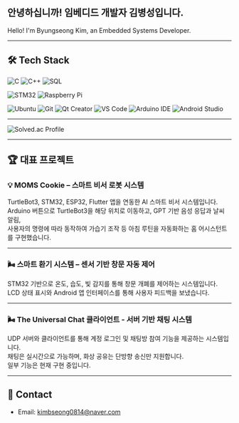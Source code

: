 

## 안녕하십니까! 임베디드 개발자 김병성입니다.
 Hello! I'm Byungseong Kim, an Embedded Systems Developer.

---

## 🛠 Tech Stack
  
![C](https://img.shields.io/badge/C-00599C?style=flat&logo=C&logoColor=white)
![C++](https://img.shields.io/badge/C++-00599C?style=flat&logo=C%2B%2B&logoColor=white)
![SQL](https://img.shields.io/badge/SQL-4479A1?style=flat&logo=MySQL&logoColor=white)


![STM32](https://img.shields.io/badge/STM32-03234B?style=flat&logo=STMicroelectronics&logoColor=white)
![Raspberry Pi](https://img.shields.io/badge/Raspberry%20Pi-C51A4A?style=flat&logo=Raspberry-Pi)

![Ubuntu](https://img.shields.io/badge/Ubuntu-E95420?style=flat&logo=ubuntu&logoColor=white)
![Git](https://img.shields.io/badge/Git-F05032?style=flat&logo=git&logoColor=white)
![Qt Creator](https://img.shields.io/badge/Qt%20Creator-41CD52?style=flat&logo=Qt&logoColor=white)
![VS Code](https://img.shields.io/badge/VS%20Code-007ACC?style=flat&logo=Visual%20Studio%20Code&logoColor=white)
![Arduino IDE](https://img.shields.io/badge/Arduino%20IDE-00979D?style=flat&logo=arduino&logoColor=white)
![Android Studio](https://img.shields.io/badge/Android%20Studio-3DDC84?style=flat&logo=android-studio&logoColor=white)

---
![Solved.ac Profile](http://mazassumnida.wtf/api/generate_badge?boj=jerry0108)

---

## 🏆 대표 프로젝트

### 💡 MOMS Cookie – 스마트 비서 로봇 시스템
TurtleBot3, STM32, ESP32, Flutter 앱을 연동한 AI 스마트 비서 시스템입니다.  
Arduino 버튼으로 TurtleBot3을 해당 위치로 이동하고, GPT 기반 음성 응답과 날씨 알림,  
사용자의 명령에 따라 동작하여 가습기 조작 등 아침 루틴을 자동화하는 홈 어시스턴트를 구현했습니다.

---

### 🌬 스마트 환기 시스템 – 센서 기반 창문 자동 제어  
STM32 기반으로 온도, 습도, 빛 감지를 통해 창문 개폐를 제어하는 시스템입니다.  
LCD 상태 표시와 Android 앱 인터페이스를 통해 사용자 피드백을 보냈습니다.

---

### 🌬 The Universal Chat 클라이언트 - 서버 기반 채팅 시스템
UDP 서버와 클라이언트를 통해 계정 로그인 및 채팅방 참여 기능을 제공하는 시스템입니다.  
채팅은 실시간으로 가능하며, 화상 공유는 단방향 송신만 지원합니다.  
일부 기능은 현재 구현 중입니다.

---

## 📩 Contact
- Email: kimbseong0814@naver.com


